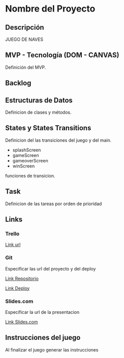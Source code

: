# Nombre del Proyecto

## Descripción

JUEGO DE NAVES

## MVP - Tecnología (DOM - CANVAS)

Definición del MVP.

## Backlog

## Estructuras de Datos

Definicion de clases y métodos.

## States y States Transitions

Definicion del las transiciones del juego y del main.

- splashScreen
- gameScreen
- gameoverScreen
- winScreen

funciones de transicion.

## Task

Definicion de las tareas por orden de prioridad

## Links

### Trello

[Link url](https://trello.com)

### Git

Especificar las url del proyecto y del deploy

[Link Repositorio](http://github.com)

[Link Deploy](http://github.com)

### Slides.com

Especificar la url de la presentacion

[Link Slides.com](http://slides.com)

## Instrucciones del juego 

Al finalizar el juego generar las instrucciones



